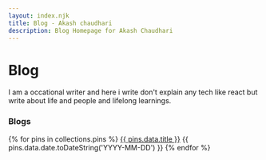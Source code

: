 ```yaml
---
layout: index.njk
title: Blog - Akash chaudhari
description: Blog Homepage for Akash Chaudhari
---
```

# Blog

I am a occational writer and here i write don't explain any tech like react but write about life and people and lifelong learnings.

### Blogs 

<div class="blogList" >
{% for pins in collections.pins %}
<span><a href="{{ pins.url  }}">{{ pins.data.title }}</a></span>  <span>{{ pins.data.date.toDateString('YYYY-MM-DD') }}</span>
{% endfor %}

</div>

